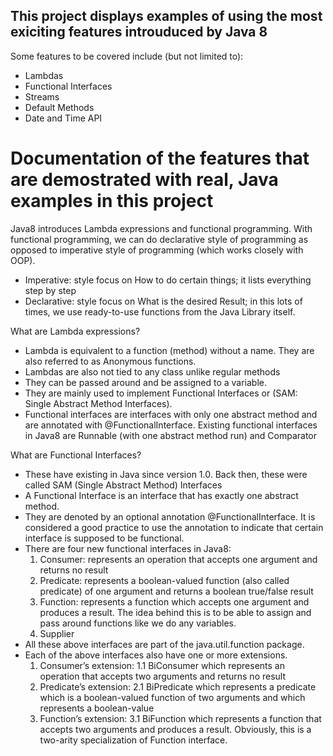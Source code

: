This project displays examples of using the most exiciting features introuduced by Java 8
-----------------------------------------
Some features to be covered include (but not limited to):
- Lambdas
- Functional Interfaces
- Streams
- Default Methods
- Date and Time API

Documentation of the features that are demostrated with real, Java examples in this project
===========================================================================================

Java8 introduces Lambda expressions and functional programming. With functional programming, we can do declarative style of programming as opposed to imperative style of programming (which works closely with OOP).
- Imperative: style focus on How to do certain things; it lists everything step by step
- Declarative: style focus on What is the desired Result; in this lots of times, we use ready-to-use functions from the Java Library itself.

What are Lambda expressions?
- Lambda is  equivalent to a function (method) without a name. They are also referred to as Anonymous functions.
- Lambdas are also not tied to any class unlike regular methods
- They can be passed around and be assigned to a variable.
- They are mainly used to implement Functional Interfaces or (SAM: Single Abstract Method Interfaces). 
- Functional interfaces are interfaces with only one abstract method and are annotated with @FunctionalInterface. Existing functional interfaces in Java8 are Runnable (with one abstract method run) and  Comparator

What are Functional Interfaces?
- These have existing in Java since version 1.0. Back then, these were called SAM (Single Abstract Method) Interfaces
- A Functional Interface is an interface that has exactly one abstract method.
- They are denoted by an optional annotation @FunctionalInterface. It is considered a good practice to use the annotation to indicate that certain interface is supposed to be functional.
- There are four new functional interfaces in Java8:
  1. Consumer: represents an operation that accepts one argument and returns no result
  2. Predicate: represents a boolean-valued function (also called predicate) of one argument and returns a boolean true/false result
  3. Function: represents a function which accepts one argument and produces a result. The idea behind this is to be able to assign and pass around functions like we do any variables.
  4. Supplier
- All these above interfaces are part of the java.util.function package.
- Each of the above interfaces also have one or more extensions.
  1. Consumer’s extension: 
	1.1 BiConsumer which represents an operation that accepts two arguments and returns no result
  2. Predicate’s extension: 
	2.1 BiPredicate which represents a predicate which is a boolean-valued function of two arguments and which represents a boolean-value
  3. Function’s extension:
	3.1 BiFunction which represents a function that accepts two arguments and produces a result. Obviously, this is a two-arity specialization of Function interface.
 

<more to be added..>
